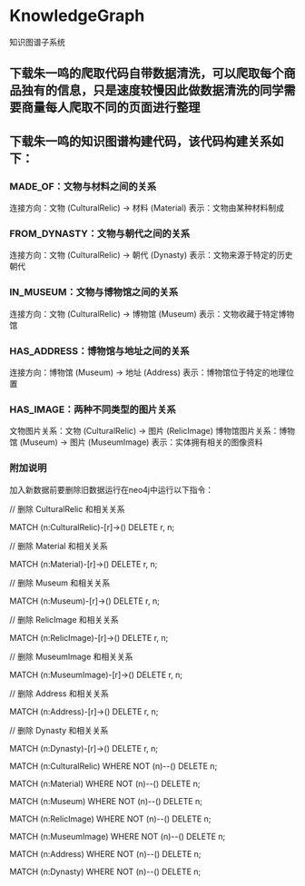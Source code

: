 # KnowledgeGraph
知识图谱子系统
## 下载朱一鸣的爬取代码自带数据清洗，可以爬取每个商品独有的信息，只是速度较慢因此做数据清洗的同学需要商量每人爬取不同的页面进行整理

## 下载朱一鸣的知识图谱构建代码，该代码构建关系如下：
### MADE_OF：文物与材料之间的关系
连接方向：文物 (CulturalRelic) → 材料 (Material)
表示：文物由某种材料制成
### FROM_DYNASTY：文物与朝代之间的关系
连接方向：文物 (CulturalRelic) → 朝代 (Dynasty)
表示：文物来源于特定的历史朝代
### IN_MUSEUM：文物与博物馆之间的关系
连接方向：文物 (CulturalRelic) → 博物馆 (Museum)
表示：文物收藏于特定博物馆
### HAS_ADDRESS：博物馆与地址之间的关系
连接方向：博物馆 (Museum) → 地址 (Address)
表示：博物馆位于特定的地理位置
### HAS_IMAGE：两种不同类型的图片关系
文物图片关系：文物 (CulturalRelic) → 图片 (RelicImage)
博物馆图片关系：博物馆 (Museum) → 图片 (MuseumImage)
表示：实体拥有相关的图像资料
### 附加说明
加入新数据前要删除旧数据运行在neo4j中运行以下指令：

// 删除 CulturalRelic 和相关关系

MATCH (n:CulturalRelic)-[r]->()
DELETE r, n;

// 删除 Material 和相关关系

MATCH (n:Material)-[r]->()
DELETE r, n;

// 删除 Museum 和相关关系

MATCH (n:Museum)-[r]->()
DELETE r, n;

// 删除 RelicImage 和相关关系

MATCH (n:RelicImage)-[r]->()
DELETE r, n;

// 删除 MuseumImage 和相关关系

MATCH (n:MuseumImage)-[r]->()
DELETE r, n;

// 删除 Address 和相关关系

MATCH (n:Address)-[r]->()
DELETE r, n;

// 删除 Dynasty 和相关关系

MATCH (n:Dynasty)-[r]->()
DELETE r, n;

MATCH (n:CulturalRelic)
WHERE NOT (n)--()
DELETE n;

MATCH (n:Material)
WHERE NOT (n)--()
DELETE n;

MATCH (n:Museum)
WHERE NOT (n)--()
DELETE n;

MATCH (n:RelicImage)
WHERE NOT (n)--()
DELETE n;

MATCH (n:MuseumImage)
WHERE NOT (n)--()
DELETE n;

MATCH (n:Address)
WHERE NOT (n)--()
DELETE n;

MATCH (n:Dynasty)
WHERE NOT (n)--()
DELETE n;
